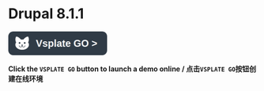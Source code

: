 # Drupal 8.1.1

<a href="https://www.vsplate.com/?docker-compose=https://github.com/vsplate/dcenvs/drupal/8.1.1"><img alt="VSPLATE GO" src="https://raw.githubusercontent.com/vsplate/images/master/vsgo_btn.png" width="200px"></a>

**Click the `VSPLATE GO` button to launch a demo online / 点击`VSPLATE GO`按钮创建在线环境**